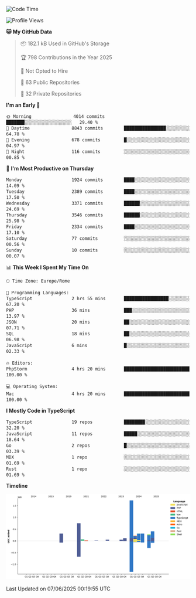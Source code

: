 <!--START_SECTION:waka-->
![Code Time](http://img.shields.io/badge/Code%20Time-6%2C067%20hrs%2050%20mins-blue)

![Profile Views](http://img.shields.io/badge/Profile%20Views-10-blue)

**🐱 My GitHub Data** 

> 📦 182.1 kB Used in GitHub's Storage 
 > 
> 🏆 798 Contributions in the Year 2025
 > 
> 🚫 Not Opted to Hire
 > 
> 📜 63 Public Repositories 
 > 
> 🔑 32 Private Repositories 
 > 
**I'm an Early 🐤** 

```text
🌞 Morning                4014 commits        ███████░░░░░░░░░░░░░░░░░░   29.40 % 
🌆 Daytime                8843 commits        ████████████████░░░░░░░░░   64.78 % 
🌃 Evening                678 commits         █░░░░░░░░░░░░░░░░░░░░░░░░   04.97 % 
🌙 Night                  116 commits         ░░░░░░░░░░░░░░░░░░░░░░░░░   00.85 % 
```
📅 **I'm Most Productive on Thursday** 

```text
Monday                   1924 commits        ████░░░░░░░░░░░░░░░░░░░░░   14.09 % 
Tuesday                  2389 commits        ████░░░░░░░░░░░░░░░░░░░░░   17.50 % 
Wednesday                3371 commits        ██████░░░░░░░░░░░░░░░░░░░   24.69 % 
Thursday                 3546 commits        ██████░░░░░░░░░░░░░░░░░░░   25.98 % 
Friday                   2334 commits        ████░░░░░░░░░░░░░░░░░░░░░   17.10 % 
Saturday                 77 commits          ░░░░░░░░░░░░░░░░░░░░░░░░░   00.56 % 
Sunday                   10 commits          ░░░░░░░░░░░░░░░░░░░░░░░░░   00.07 % 
```


📊 **This Week I Spent My Time On** 

```text
🕑︎ Time Zone: Europe/Rome

💬 Programming Languages: 
TypeScript               2 hrs 55 mins       █████████████████░░░░░░░░   67.20 % 
PHP                      36 mins             ███░░░░░░░░░░░░░░░░░░░░░░   13.97 % 
JSON                     20 mins             ██░░░░░░░░░░░░░░░░░░░░░░░   07.71 % 
SQL                      18 mins             ██░░░░░░░░░░░░░░░░░░░░░░░   06.98 % 
JavaScript               6 mins              █░░░░░░░░░░░░░░░░░░░░░░░░   02.33 % 

🔥 Editors: 
PhpStorm                 4 hrs 20 mins       █████████████████████████   100.00 % 

💻 Operating System: 
Mac                      4 hrs 20 mins       █████████████████████████   100.00 % 
```

**I Mostly Code in TypeScript** 

```text
TypeScript               19 repos            ████████░░░░░░░░░░░░░░░░░   32.20 % 
JavaScript               11 repos            █████░░░░░░░░░░░░░░░░░░░░   18.64 % 
Go                       2 repos             █░░░░░░░░░░░░░░░░░░░░░░░░   03.39 % 
MDX                      1 repo              ░░░░░░░░░░░░░░░░░░░░░░░░░   01.69 % 
Rust                     1 repo              ░░░░░░░░░░░░░░░░░░░░░░░░░   01.69 % 
```



**Timeline**

![Lines of Code chart](https://raw.githubusercontent.com/frnwtr/frnwtr/main/assets/bar_graph.png)


 Last Updated on 07/06/2025 00:19:55 UTC
<!--END_SECTION:waka-->
